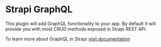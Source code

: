 # Strapi GraphQL

This plugin will add GraphQL functionality to your app.
By default it will provide you with most CRUD methods exposed in Strapi REST API.

To learn more about GraphQL in Strapi [visit documentation](https://strapi.io/documentation/v3.x/plugins/graphql.html)
